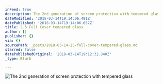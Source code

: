 ```yaml
---
inFeed: true
description: The 2nd generation of screen protection with tempered glass
dateModified: '2018-03-14T19:14:06.481Z'
datePublished: '2018-03-14T19:14:06.657Z'
title: 2.5 Full Cover tempered glass
author: []
publisher: {}
via: {}
sourcePath: _posts/2018-03-14-25-full-cover-tempered-glass.md
starred: false
datePublishedOriginal: '2018-03-14T19:12:32.840Z'
_type: Blurb

---
```

![The 2nd generation of screen protection with tempered glass](https://the-grid-user-content.s3-us-west-2.amazonaws.com/3813dc3e-410d-4220-a831-6d3c94712236.jpg)